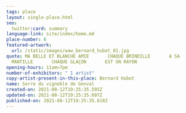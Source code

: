 ```yaml
---
tags: place
layout: single-place.html
seo:
  twitter:card: summary
language-link: site/index/home.md
place-number: 6
featured-artwork:
  url: /static/images/waw_bernard_hubot_01.jpg
quote: MA BELLE ET BLANCHE AMIE       CHAQUE BRINDILLE       A SA
  MANTILLE       CHAQUE GLAÇON       EST UN RAYON
opening-hours: 11am>7pm
number-of-exhibitors: " 1 artist"
copy-artist-present-in-this-place: Bernard Hubot
name: Serre du vignoble de Genval
created-on: 2021-08-12T19:25:35.595Z
updated-on: 2021-08-12T19:25:35.607Z
published-on: 2021-08-12T19:25:35.618Z
---
```

